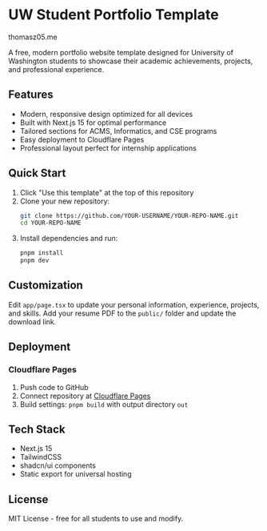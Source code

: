 # UW Student Portfolio Template

thomasz05.me


A free, modern portfolio website template designed for University of Washington students to showcase their academic achievements, projects, and professional experience.

## Features

- Modern, responsive design optimized for all devices
- Built with Next.js 15 for optimal performance
- Tailored sections for ACMS, Informatics, and CSE programs
- Easy deployment to Cloudflare Pages
- Professional layout perfect for internship applications

## Quick Start

1. Click "Use this template" at the top of this repository
2. Clone your new repository:
   ```bash
   git clone https://github.com/YOUR-USERNAME/YOUR-REPO-NAME.git
   cd YOUR-REPO-NAME
   ```
3. Install dependencies and run:
   ```bash
   pnpm install
   pnpm dev
   ```

## Customization

Edit `app/page.tsx` to update your personal information, experience, projects, and skills. Add your resume PDF to the `public/` folder and update the download link.

## Deployment

### Cloudflare Pages
1. Push code to GitHub
2. Connect repository at [Cloudflare Pages](https://pages.cloudflare.com/)
3. Build settings: `pnpm build` with output directory `out`

## Tech Stack

- Next.js 15
- TailwindCSS
- shadcn/ui components
- Static export for universal hosting

## License

MIT License - free for all students to use and modify. 
